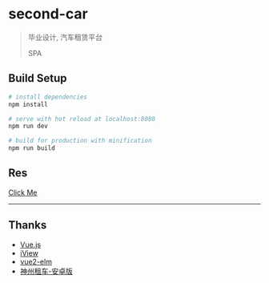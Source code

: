 # second-car

> 毕业设计, 汽车租赁平台
> 
> SPA

## Build Setup

``` bash
# install dependencies
npm install

# serve with hot reload at localhost:8080
npm run dev

# build for production with minification
npm run build
```

## Res

[Click Me](http://cnnba.win:8080)

---

## Thanks 

- [Vue.js](http://vuejs.org/)
- [iView](https://www.iviewui.com/)
- [vue2-elm](https://github.com/bailicangdu/vue2-elm)
- [神州租车-安卓版](http://www.zuche.com/)
